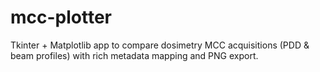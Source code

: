 # mcc-plotter
Tkinter + Matplotlib app to compare dosimetry MCC acquisitions (PDD &amp; beam profiles) with rich metadata mapping and PNG export.
